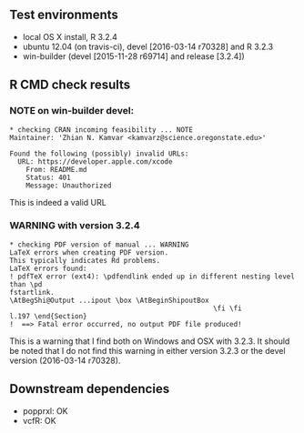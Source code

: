 ## Test environments

* local OS X install, R 3.2.4
* ubuntu 12.04 (on travis-ci), devel [2016-03-14 r70328] and R 3.2.3
* win-builder (devel [2015-11-28 r69714] and release [3.2.4])

## R CMD check results

### NOTE on win-builder devel:

```
* checking CRAN incoming feasibility ... NOTE
Maintainer: 'Zhian N. Kamvar <kamvarz@science.oregonstate.edu>'

Found the following (possibly) invalid URLs:
  URL: https://developer.apple.com/xcode
    From: README.md
    Status: 401
    Message: Unauthorized
```

This is indeed a valid URL


### WARNING with version 3.2.4

```
* checking PDF version of manual ... WARNING
LaTeX errors when creating PDF version.
This typically indicates Rd problems.
LaTeX errors found:
! pdfTeX error (ext4): \pdfendlink ended up in different nesting level than \pd
fstartlink.
\AtBegShi@Output ...ipout \box \AtBeginShipoutBox 
                                                  \fi \fi 
l.197 \end{Section}
!  ==> Fatal error occurred, no output PDF file produced!
```

This is a warning that I find both on Windows and OSX with 3.2.3. 
It should be noted that I do not find this warning in either version 3.2.3
or the devel version (2016-03-14 r70328). 

## Downstream dependencies

- popprxl: OK
- vcfR: OK